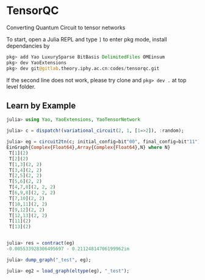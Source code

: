 # TensorQC

Converting Quantum Circuit to tensor networks

To start, open a Julia REPL and type `]` to enter pkg mode, install dependancies by
```julia
pkg> add Yao LuxurySparse BitBasis DelimitedFiles OMEinsum
pkg> dev YaoExtensions
pkg> dev git@gitlab.theory.iphy.ac.cn:codes/tensorqc.git
```

If the second line does not work, please try clone and `pkg> dev .` at top level folder.

## Learn by Example
```julia
julia> using Yao, YaoExtensions, YaoTensorNetwork

julia> c = dispatch!(variational_circuit(2, 1, [1=>2]), :random);

julia> eg = circuit2tn(c; initial_config=bit"00", final_config=bit"11")
EinGraph{Complex{Float64},Array{Complex{Float64},N} where N}
 T[1](2)
 T[2](2)
 T[1,3](2, 2)
 T[3,4](2, 2)
 T[2,5](2, 2)
 T[5,6](2, 2)
 T[4,7,8](2, 2, 2)
 T[6,9,8](2, 2, 2)
 T[7,10](2, 2)
 T[10,11](2, 2)
 T[9,12](2, 2)
 T[12,13](2, 2)
 T[11](2)
 T[13](2)


julia> res = contract(eg)
-0.005533928306495697 - 0.21124814706199962im

julia> dump_graph("_test", eg);

julia> eg2 = load_graph(eltype(eg), "_test");
```
